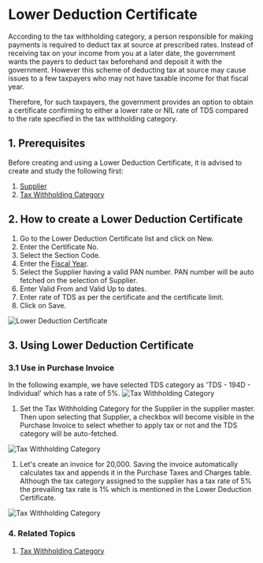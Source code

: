 <!-- add-breadcrumbs -->
# Lower Deduction Certificate

According to the tax withholding category, a person responsible for making payments is required to deduct tax at source at prescribed rates. Instead of receiving tax on your income from you at a later date, the government wants the payers to deduct tax beforehand and deposit it with the government. However this scheme of deducting tax at source may cause issues to a few taxpayers who may not have taxable income for that fiscal year.

Therefore, for such taxpayers, the government provides an option to obtain a certificate confirming to either a lower rate or NIL rate of TDS compared to the rate specified in the tax withholding category.

## 1. Prerequisites
Before creating and using a Lower Deduction Certificate, it is advised to create and study the following first:
1. [Supplier](/docs/user/manual/en/buying/supplier)
1. [Tax Withholding Category](/docs/user/manual/en/accounts/tax-withholding-category)

## 2. How to create a Lower Deduction Certificate
1. Go to the Lower Deduction Certificate list and click on New.
1. Enter the Certificate No.
1. Select the Section Code.
1. Enter the [Fiscal Year](/docs/user/manual/en/accounts/fiscal-year).
1. Select the Supplier having a valid PAN number. PAN number will be auto fetched on the selection of Supplier.
1. Enter Valid From and Valid Up to dates.
1. Enter rate of TDS as per the certificate and the certificate limit.
1. Click on Save.

![Lower Deduction Certificate](/docs/assets/img/regional/india/lower-deduction-certificate.png)

## 3. Using Lower Deduction Certificate
### 3.1 Use in Purchase Invoice
In the following example, we have selected TDS category as 'TDS - 194D - Individual' which has a rate of 5%.
<img class="screenshot" alt="Tax Withholding Category" src="{{docs_base_url}}/assets/img/regional/india/tds-rate.png">

1. Set the Tax Withholding Category for the Supplier in the supplier master. Then upon selecting that Supplier, a checkbox will become visible in the Purchase Invoice to select whether to apply tax or not and the TDS category will be auto-fetched.

<img class="screenshot" alt="Tax Withholding Category" src="{{docs_base_url}}/assets/img/regional/india/tds-supplier-master.png">

1. Let's create an invoice for 20,000. Saving the invoice automatically calculates tax and appends it in the Purchase Taxes and Charges table. Although the tax category assigned to the supplier has a tax rate of 5% the prevailing tax rate is 1% which is mentioned in the Lower Deduction Certificate.

<img class="screenshot" alt="Tax Withholding Category" src="{{docs_base_url}}/assets/img/regional/india/ltds-purchase-invoice.png">

### 4. Related Topics
1. [Tax Withholding Category](/docs/user/manual/en/accounts/tax-withholding-category)

